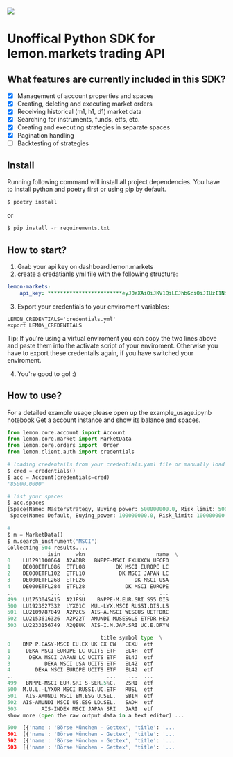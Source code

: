 # ![](https://www.lemon.markets/images/logo.svg?auto=format&fit=max&w=3840) 

# Unoffical Python SDK for lemon.markets trading API

## What features are currently included in this SDK?
- [x] Management of account properties and spaces
- [x] Creating, deleting and executing market orders
- [x] Receiving historical (m1, h1, d1) market data  
- [x] Searching for instruments, funds, etfs, etc. 
- [x] Creating and executing strategies in separate spaces  
- [x] Pagination handling
- [ ] Backtesting of strategies
## Install

Running following command will install all project dependencies. You have to install python and poetry first or using pip by default.
```python
$ poetry install
```
or 
```python
$ pip install -r requirements.txt
```
## How to start? 

1. Grab your api key on dashboard.lemon.markets 
2. create a credatianls yml file with the following structure:

```yaml
lemon-markets:
    api_key: ************************eyJ0eXAiOiJKV1QiLCJhbGciOiJIUzI1NiJ9eyJhdWQiOiJsZW1vbi5tYXJrZXRzIiwiaXNzIjoibGVtb24ubWFya2V0cyIsIweVBkVkRESkp0bk5RS0p3aDFWNlBKTExGa3MwWFREZjVWIn0.elT8WO-wati-pSP3eMxVqgOBZCmOhykyRQru36mWsng*************************

```
3. Export your credentials to your enviroment variables: 

```shell
LEMON_CREDENTIALS='credentials.yml'
export LEMON_CREDENTIALS
```

Tip: If you're using a virtual enviroment you can copy the two lines above and paste them into the activate script of your enviroment. Otherwise you have to export these credentails again, if you have switched your enviroment.

4. You're good to go! :) 

## How to use?
For a detailed example usage please open up the example_usage.ipynb notebook 
Get a account instance and show its balance and spaces.
```Python
from lemon.core.account import Account
from lemon.core.market import MarketData
from lemon.core.orders import  Order
from lemon.client.auth import credentials

# loading credentails from your credentials.yaml file or manually load your key
$ cred = credentials()
$ acc = Account(credentials=cred)
'85000.0000'

# list your spaces
$ acc.spaces
[Space(Name: MasterStrategy, Buying_power: 500000000.0, Risk_limit: 500000000.0, Trading_type: paper,
 Space(Name: Default, Buying_power: 100000000.0, Risk_limit: 100000000.0, Trading_type: paper]
```

```python
# 
$ m = MarketData()
$ m.search_instrument("MSCI")
Collecting 504 results....
             isin     wkn                       name  \
0    LU1291100664  A2ADBR   BNPPE-MSCI EXUKXCW UECEO   
1    DE000ETFL086  ETFL08          DK MSCI EUROPE LC   
2    DE000ETFL102  ETFL10           DK MSCI JAPAN LC   
3    DE000ETFL268  ETFL26                DK MSCI USA   
4    DE000ETFL284  ETFL28             DK MSCI EUROPE   
..            ...     ...                        ...   
499  LU1753045415  A2JFSU    BNPPE-M.EUR.SRI SS5 DIS   
500  LU1923627332  LYX01C  MUL-LYX.MSCI RUSSI.DIS.LS   
501  LU2109787049  A2PZC5  AIS-A.MSCI WESGUS UETFDRC   
502  LU2153616326  A2P22T  AMUNDI MUSESGLS ETFDR HEO   
503  LU2233156749  A2QEUK  AIS-I.M.JAP.SRI UC.E.DRYN   

                              title symbol type  \
0    BNP P.EASY-MSCI EU.EX UK EX CW   EEXU  etf   
1     DEKA MSCI EUROPE LC UCITS ETF   EL4H  etf   
2      DEKA MSCI JAPAN LC UCITS ETF   EL4J  etf   
3           DEKA MSCI USA UCITS ETF   EL4Z  etf   
4        DEKA MSCI EUROPE UCITS ETF   EL42  etf   
..                              ...    ...  ...   
499   BNPPE-MSCI EUR.SRI S-SER.5%C.   ZSRI  etf   
500  M.U.L.-LYXOR MSCI RUSSI.UC.ETF   RUSL  etf   
501   AIS-AMUNDI MSCI EM.ESG U.SEL.   SBIM  etf   
502  AIS-AMUNDI MSCI US.ESG LD.SEL.   SADH  etf   
503        AIS-INDEX MSCI JAPAN SRI   JARI  etf
show more (open the raw output data in a text editor) ...

500  [{'name': 'Börse München - Gettex', 'title': '...  
501  [{'name': 'Börse München - Gettex', 'title': '...  
502  [{'name': 'Börse München - Gettex', 'title': '...  
503  [{'name': 'Börse München - Gettex', 'title': '...  

```
